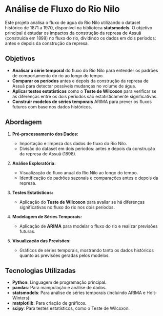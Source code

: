 # Análise de Fluxo do Rio Nilo

Este projeto analisa o fluxo de água do Rio Nilo utilizando o dataset histórico de 1871 a 1970, disponível na biblioteca **statsmodels**. O objetivo principal é estudar os impactos da construção da represa de Assuã (construída em 1898) no fluxo do rio, dividindo os dados em dois períodos: antes e depois da construção da represa. 

## Objetivos

- **Analisar a série temporal** do fluxo do Rio Nilo para entender os padrões de comportamento do rio ao longo do tempo.
- **Comparar os períodos** antes e depois da construção da represa de Assuã para detectar possíveis mudanças no volume de água.
- **Aplicar testes estatísticos** como o **Teste de Wilcoxon** para verificar se as diferenças entre os dois períodos são estatisticamente significativas.
- **Construir modelos de séries temporais** ARIMA para prever os fluxos futuros com base nos dados históricos.

## Abordagem

1. **Pré-processamento dos Dados:**
   - Importação e limpeza dos dados de fluxo do Rio Nilo.
   - Divisão do dataset em dois períodos: antes e depois da construção da represa de Assuã (1898).

2. **Análise Exploratória:**
   - Visualização do fluxo anual do Rio Nilo ao longo do tempo.
   - Identificação de padrões sazonais e comparações antes e depois da represa.

3. **Testes Estatísticos:**
   - Aplicação do **Teste de Wilcoxon** para avaliar se há diferenças significativas no fluxo do rio nos dois períodos.

4. **Modelagem de Séries Temporais:**
   - Aplicação de **ARIMA** para modelar o fluxo do rio e realizar previsões futuras.

5. **Visualização das Previsões:**
   - Gráficos de séries temporais, mostrando tanto os dados históricos quanto as previsões geradas pelos modelos.

## Tecnologias Utilizadas

- **Python**: Linguagem de programação principal.
- **pandas**: Para manipulação e análise de dados.
- **statsmodels**: Para análise de séries temporais (incluindo ARIMA e Holt-Winters).
- **matplotlib**: Para criação de gráficos.
- **scipy**: Para testes estatísticos, como o Teste de Wilcoxon.

